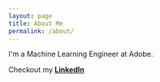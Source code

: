 ```yaml
---
layout: page
title: About Me
permalink: /about/
---
```


I'm a Machine Learning Engineer at Adobe.

Checkout my **[LinkedIn](https://www.linkedin.com/in/vijeth-lomada/)**


